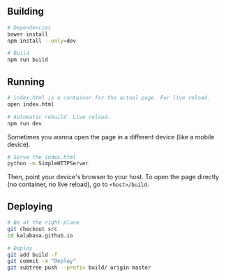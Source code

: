 Building
--------

```sh
# Dependencies
bower install
npm install --only=dev

# Build
npm run build
```

Running
-------

```sh
# index.html is a container for the actual page. For live reload.
open index.html

# Automatic rebuild. Live reload.
npm run dev
```

Sometimes you wanna open the page in a different device (like a mobile device).

```sh
# Serve the index.html
python -m SimpleHTTPServer
```

Then, point your device's browser to your host. To open the page directly (no container, no live reload), go to `<host>/build`.

Deploying
---------

```sh
# Be at the right place
git checkout src
cd kalabasa.github.io

# Deploy
git add build -f
git commit -m "Deploy"
git subtree push --prefix build/ origin master
```
